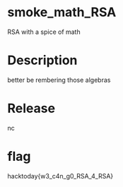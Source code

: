 # smoke_math_RSA
RSA with a spice of math

# Description
better be rembering those algebras

# Release
nc <ip><port>

# flag
hacktoday{w3_c4n_g0_RSA_4_RSA}


